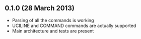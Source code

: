 ## 0.1.0 (28 March 2013)

 * Parsing of all the commands is working
 * UCILINE and COMMAND commands are actually supported
 * Main architecture and tests are present
